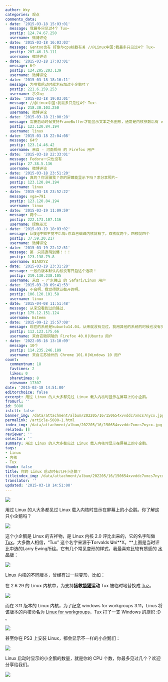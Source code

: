 ```yaml
---
author: Wxy
categories: 观点
comments_data:
- date: '2015-03-18 15:03:01'
  message: 我最多只见过4个 Tux~
  postip: 124.74.67.250
  username: 微博评论
- date: '2015-03-18 16:03:03'
  message: Gentoo也有 好像与cpu核数有关 //@Linux中国:我最多只见过4个 Tux~
  postip: 207.46.13.111
  username: 微博评论
- date: '2015-03-18 17:03:01'
  message: 6个
  postip: 124.205.203.139
  username: 微博评论
- date: '2015-03-18 18:16:11'
  message: 为啥我启动时就木有加过小企鹅哇？
  postip: 221.6.159.253
  username: 朩ダo○
- date: '2015-03-18 19:03:01'
  message: //@Linux中国:我最多只见过4个 Tux~
  postip: 218.30.103.250
  username: 微博评论
- date: '2015-03-18 21:00:28'
  message: 需要启动时候支持FrameBuffer才能显示文本之外图形，通常是内核参数后有 vga=791 之类的参数。
  postip: 123.120.84.194
  username: linux
- date: '2015-03-18 22:04:08'
  message: 64个
  postip: 123.14.46.42
  username: 来自 - 河南郑州 的 Firefox 用户
- date: '2015-03-18 22:33:01'
  message: Fedora一只也没有
  postip: 27.38.5.136
  username: 微博评论
- date: '2015-03-18 23:51:20'
  message: 真的？你没骗我？你的屏幕能显示下吗？求分享照片~
  postip: 123.120.84.194
  username: linux
- date: '2015-03-18 23:52:22'
  message: vga=791
  postip: 123.120.84.194
  username: linux
- date: '2015-03-19 11:09:59'
  message: 两个……
  postip: 222.173.107.116
  username: 绿色圣光
- date: '2015-03-19 18:03:02'
  message: 回复@不知不觉不后悔:你自己编译内核就有了，双核就两个，四核就四个
  postip: 37.59.20.217
  username: 微博评论
- date: '2015-03-19 22:12:51'
  message: 第一只简直萌到爆！！！
  postip: 123.138.79.8
  username: BIAOXYZ
- date: '2015-03-19 23:31:28'
  message: 一般的版本默认内核没有开启这个选项！
  postip: 219.130.238.105
  username: 来自 - 广东佛山 的 Safari/Linux 用户
- date: '2015-03-20 09:41:53'
  message: 不会啊，我觉得默认都开的啊。
  postip: 106.120.101.58
  username: linux
- date: '2015-04-08 11:51:48'
  message: 从来没看到过的路过.
  postip: 175.12.151.124
  username: Esteem
- date: '2015-09-12 15:57:08'
  message: 现在的系统是kubuntu14.04，从来就没有见过，我用其他的系统的时候也没有见过。
  postip: 112.123.175.66
  username: 来自安徽铜陵的 Firefox 40.0|Ubuntu 用户
- date: '2022-05-16 13:10:09'
  message: 10个
  postip: 114.235.246.189
  username: 来自江苏徐州的 Chrome 101.0|Windows 10 用户
count:
  commentnum: 18
  favtimes: 2
  likes: 0
  sharetimes: 8
  viewnum: 17307
date: '2015-03-18 14:51:00'
editorchoice: false
excerpt: 用过 Linux 的人大多都见过 Linux 载入内核时显示在屏幕上的小企鹅。
fromurl: ''
id: 5080
islctt: false
banner_img: /data/attachment/album/202205/16/150654xvvddc7xmcs7nycx.jpg
permalink: /article-5080-1.html
index_img: /data/attachment/album/202205/16/150654xvvddc7xmcs7nycx.jpg
related: []
reviewer: ''
selector: ''
summary: 用过 Linux 的人大多都见过 Linux 载入内核时显示在屏幕上的小企鹅。
tags:
- Linux
- 内核
- Tux
thumb: false
title: 你的 Linux 启动时有几只小企鹅？
titleindex_img: /data/attachment/album/202205/16/150654xvvddc7xmcs7nycx.jpg
translator: ''
updated: '2015-03-18 14:51:00'
---
```


![](/data/attachment/album/202205/16/150654xvvddc7xmcs7nycx.jpg)


用过 Linux 的人大多都见过 Linux 载入内核时显示在屏幕上的小企鹅。你了解这只小企鹅吗？


![](/data/attachment/album/202205/16/151546u3wxxf3x33fxu3xx.png)


这个小企鹅是 Linux 的吉祥物，是 Linux 内核 2.0 评比出来的，它的名字叫做 [Tux](http://en.wikipedia.org/wiki/Tux)。大多数人相信，“Tux” 这个名字来源于**T**orvalds **U**ni**X。**上图是当时评比中选的Larry Ewing所绘。它有几个常见变形的样式，我最喜欢比较有质感的 [水晶版](http://en.wikipedia.org/wiki/File:NewTux.svg)：


![](/data/attachment/album/201503/18/143318yliqbymem1embelh.png)


Linux 内核的不同版本，曾经有过一些变形，比如：


在 2.6.29 的 Linux 内核中，为支持**拯救[袋獾](http://zh.wikipedia.org/wiki/%E8%A2%8B%E7%8D%BE "袋獾")运动** Tux 被临时地替换成 [Tuz](http://zh.wikipedia.org/wiki/Tuz "Tuz")。


![](/data/attachment/album/201503/18/143943h4ddc8ucf8ne7l05.png)


而在 3.11 版本的 Linux 内核，为了纪念 windows for workgroups 3.11，Linus 将该版本的内核命名为 [Linux for workgroups](http://linux.cn/article-1648-1.html)，Tux 打了一支 Windows 的旗帜 :D 。


![](/data/attachment/album/201503/18/144540megscsumsorkg8sd.jpg)


甚至你在 PS3 上安装 Linux，都会显示不一样的小企鹅们：


![](/data/attachment/album/201503/18/144834q1ptmuutomotb9y3.jpg)


Linux 启动时显示的小企鹅的数量，就是你的 CPU 个数，你最多见过几个？欢迎分享给我们。


![](/data/attachment/album/201503/18/144644g18mq1j0303j0j8h.png)